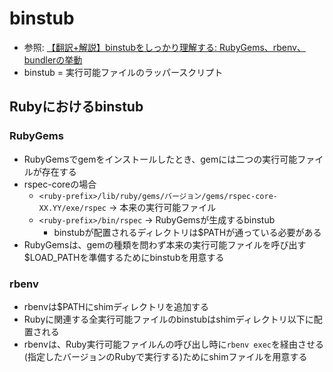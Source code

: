 # binstub
- 参照: [【翻訳+解説】binstubをしっかり理解する: RubyGems、rbenv、bundlerの挙動](https://techracho.bpsinc.jp/hachi8833/2016_08_24/25037)
- binstub = 実行可能ファイルのラッパースクリプト

## Rubyにおけるbinstub
### RubyGems
- RubyGemsでgemをインストールしたとき、gemには二つの実行可能ファイルが存在する
- rspec-coreの場合
  - `<ruby-prefix>/lib/ruby/gems/バージョン/gems/rspec-core-XX.YY/exe/rspec` -> 本来の実行可能ファイル
  - `<ruby-prefix>/bin/rspec` -> RubyGemsが生成するbinstub
    - binstubが配置されるディレクトリは$PATHが通っている必要がある
- RubyGemsは、gemの種類を問わず本来の実行可能ファイルを呼び出す$LOAD_PATHを準備するためにbinstubを用意する

### rbenv
- rbenvは$PATHにshimディレクトリを追加する
- Rubyに関連する全実行可能ファイルのbinstubはshimディレクトリ以下に配置される
- rbenvは、Ruby実行可能ファイルんの呼び出し時に`rbenv exec`を経由させる(指定したバージョンのRubyで実行する)ためにshimファイルを用意する
